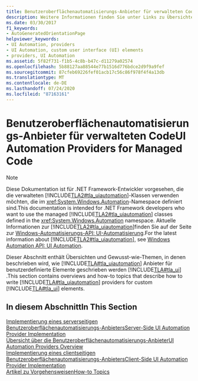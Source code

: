 ```yaml
---
title: Benutzeroberflächenautomatisierungs-Anbieter für verwalteten Code
description: Weitere Informationen finden Sie unter Links zu Übersichten und Themen zur Vorgehensweise, in denen beschrieben wird, wie Sie Microsoft UI Automation-Anbieter für benutzerdefinierte Benutzeroberflächen Elemente (UI) in .net schreiben.
ms.date: 03/30/2017
f1_keywords:
- AutoGeneratedOrientationPage
helpviewer_keywords:
- UI Automation, providers
- UI Automation, custom user interface (UI) elements
- providers, UI Automation
ms.assetid: 5f82f731-f1b5-4c8b-b47c-d11279a02574
ms.openlocfilehash: 5b88127aa88544e77b1516d776bdce2d9f9a9fef
ms.sourcegitcommit: 87cfeb69226fef01acb17c56c86f978f4f4a13db
ms.translationtype: MT
ms.contentlocale: de-DE
ms.lasthandoff: 07/24/2020
ms.locfileid: "87163161"
---
```

# <a name="ui-automation-providers-for-managed-code"></a><span data-ttu-id="e3904-103">Benutzeroberflächenautomatisierungs-Anbieter für verwalteten Code</span><span class="sxs-lookup"><span data-stu-id="e3904-103">UI Automation Providers for Managed Code</span></span>
> [!NOTE]
> <span data-ttu-id="e3904-104">Diese Dokumentation ist für .NET Framework-Entwickler vorgesehen, die die verwalteten [!INCLUDE[TLA2#tla_uiautomation](../../../includes/tla2sharptla-uiautomation-md.md)]-Klassen verwenden möchten, die im <xref:System.Windows.Automation>-Namespace definiert sind.</span><span class="sxs-lookup"><span data-stu-id="e3904-104">This documentation is intended for .NET Framework developers who want to use the managed [!INCLUDE[TLA2#tla_uiautomation](../../../includes/tla2sharptla-uiautomation-md.md)] classes defined in the <xref:System.Windows.Automation> namespace.</span></span> <span data-ttu-id="e3904-105">Aktuelle Informationen zur [!INCLUDE[TLA2#tla_uiautomation](../../../includes/tla2sharptla-uiautomation-md.md)]finden Sie auf der Seite zur [Windows-Automatisierungs-API: UI-Automatisierung](/windows/win32/winauto/entry-uiauto-win32).</span><span class="sxs-lookup"><span data-stu-id="e3904-105">For the latest information about [!INCLUDE[TLA2#tla_uiautomation](../../../includes/tla2sharptla-uiautomation-md.md)], see [Windows Automation API: UI Automation](/windows/win32/winauto/entry-uiauto-win32).</span></span>  
  
 <span data-ttu-id="e3904-106">Dieser Abschnitt enthält Übersichten und Gewusst-wie-Themen, in denen beschrieben wird, wie [!INCLUDE[TLA#tla_uiautomation](../../../includes/tlasharptla-uiautomation-md.md)] Anbieter für benutzerdefinierte Elemente geschrieben werden [!INCLUDE[TLA#tla_ui](../../../includes/tlasharptla-ui-md.md)] .</span><span class="sxs-lookup"><span data-stu-id="e3904-106">This section contains overviews and how-to topics that describe how to write [!INCLUDE[TLA#tla_uiautomation](../../../includes/tlasharptla-uiautomation-md.md)] providers for custom [!INCLUDE[TLA#tla_ui](../../../includes/tlasharptla-ui-md.md)] elements.</span></span>  
  
## <a name="in-this-section"></a><span data-ttu-id="e3904-107">In diesem Abschnitt</span><span class="sxs-lookup"><span data-stu-id="e3904-107">In This Section</span></span>  
 [<span data-ttu-id="e3904-108">Implementierung eines serverseitigen Benutzeroberflächenautomatisierungs-Anbieters</span><span class="sxs-lookup"><span data-stu-id="e3904-108">Server-Side UI Automation Provider Implementation</span></span>](server-side-ui-automation-provider-implementation.md)  
 [<span data-ttu-id="e3904-109">Übersicht über die Benutzeroberflächenautomatisierungs-Anbieter</span><span class="sxs-lookup"><span data-stu-id="e3904-109">UI Automation Providers Overview</span></span>](ui-automation-providers-overview.md)  
 [<span data-ttu-id="e3904-110">Implementierung eines clientseitigen Benutzeroberflächenautomatisierungs-Anbieters</span><span class="sxs-lookup"><span data-stu-id="e3904-110">Client-Side UI Automation Provider Implementation</span></span>](client-side-ui-automation-provider-implementation.md)  
 [<span data-ttu-id="e3904-111">Artikel zu Vorgehensweisen</span><span class="sxs-lookup"><span data-stu-id="e3904-111">How-to Topics</span></span>](ui-automation-providers-for-managed-code-how-to-topics.md)
